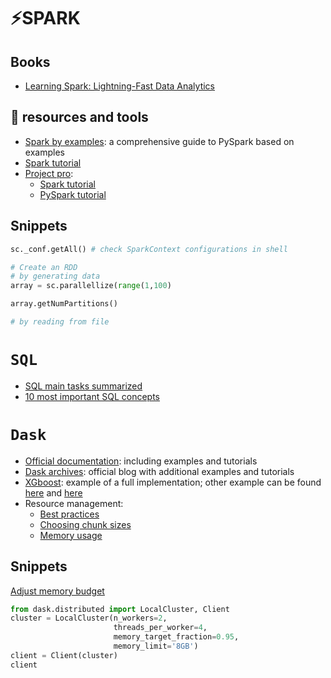 # ⚡SPARK

## Books
- [Learning Spark: Lightning-Fast Data Analytics](https://pages.databricks.com/rs/094-YMS-629/images/LearningSpark2.0.pdf) 

## 🔨 resources and tools
- [Spark by examples](https://sparkbyexamples.com/pyspark/): a comprehensive guide to PySpark based on examples
- [Spark tutorial](https://www.youtube.com/watch?v=zC9cnh8rJd0&list=PLYhRPCyrSUlpJTrU8CSjy94O66m-04ifn&index=2&t=343s)
- [Project pro](https://www.projectpro.io/tutorial/):
  - [Spark tutorial](https://www.projectpro.io/apache-spark-tutorial/spark-tutorial)
  - [PySpark tutorial](https://www.projectpro.io/apache-spark-tutorial/pyspark-tutorial)

## Snippets


```python
sc._conf.getAll() # check SparkContext configurations in shell

# Create an RDD
# by generating data
array = sc.parallellize(range(1,100)

array.getNumPartitions()

# by reading from file
```

# ```SQL```

- [SQL main tasks summarized](https://towardsdatascience.com/sql-practical-details-cheat-sheet-for-data-analysis-f98406a71a09)
- [10 most important SQL concepts](https://towardsdatascience.com/ten-sql-concepts-you-should-know-for-data-science-interviews-7acf3e428185)


# ```Dask```
- [Official documentation](https://docs.dask.org/en/stable/): including examples and tutorials
- [Dask archives](https://coiled.io/blog/tag/dask/): official blog with additional examples and tutorials
- [XGboost](https://xgboost.readthedocs.io/en/stable/tutorials/dask.html): example of a full implementation; other example can be found [here](https://github.com/coiled/coiled-resources/blob/main/blogs/dask-python-xgboost-example-100GB-synth-dataset.ipynb) and [here](https://matthewrocklin.com/blog/work/2017/03/28/dask-xgboost)
- Resource management:
  - [Best practices](https://docs.dask.org/en/stable/best-practices.html)
  - [Choosing chunk sizes](https://blog.dask.org/2021/11/02/choosing-dask-chunk-sizes)
  - [Memory usage](https://www.coiled.io/blog/dask-memory-usage)


## Snippets
[Adjust memory budget](https://stackoverflow.com/questions/69429950/dask-what-does-memory-limit-control#:~:text=The%20link%20you%20posted%20says,reach%2095%25%20of%20RAM%20usage.)
```python
from dask.distributed import LocalCluster, Client
cluster = LocalCluster(n_workers=2,
                       threads_per_worker=4,
                       memory_target_fraction=0.95,
                       memory_limit='8GB')
client = Client(cluster)
client
```

